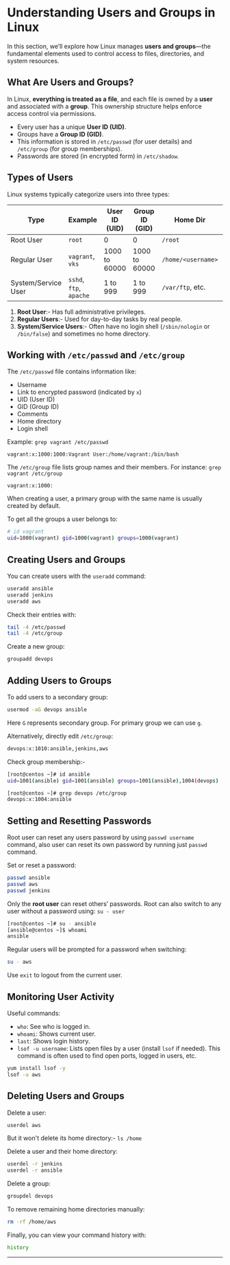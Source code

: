 # Understanding Users and Groups in Linux

In this section, we’ll explore how Linux manages **users and groups**—the fundamental elements used to control access to files, directories, and system resources.

## What Are Users and Groups?

In Linux, **everything is treated as a file**, and each file is owned by a **user** and associated with a **group**. This ownership structure helps enforce access control via permissions.

- Every user has a unique **User ID (UID)**.
- Groups have a **Group ID (GID)**.
- This information is stored in `/etc/passwd` (for user details) and `/etc/group` (for group memberships).
- Passwords are stored (in encrypted form) in `/etc/shadow`.

## Types of Users

Linux systems typically categorize users into three types:

| **Type**            | **Example**             | **User ID (UID)** | **Group ID (GID)** | **Home Dir**       | **Shell**                       |
| ------------------- | ----------------------- | ----------------- | ------------------ | ------------------ | ------------------------------- |
| Root User           | `root`                  | 0                 | 0                  | `/root`            | `/bin/bash`                     |
| Regular User        | `vagrant`, `vks`        | 1000 to 60000     | 1000 to 60000      | `/home/<username>` | `/bin/bash` (or similar)        |
| System/Service User | `sshd`, `ftp`, `apache` | 1 to 999          | 1 to 999           | `/var/ftp`, etc.   | `/sbin/nologin` or `/bin/false` |

1. **Root User**:- Has full administrative privileges.
2. **Regular Users**:- Used for day-to-day tasks by real people.
3. **System/Service Users**:- Often have no login shell (`/sbin/nologin` or `/bin/false`) and sometimes no home directory.

## Working with `/etc/passwd` and `/etc/group`

The `/etc/passwd` file contains information like:

- Username
- Link to encrypted password (indicated by `x`)
- UID (User ID)
- GID (Group ID)
- Comments
- Home directory
- Login shell

Example: `grep vagrant /etc/passwd`

```
vagrant:x:1000:1000:Vagrant User:/home/vagrant:/bin/bash
```

The `/etc/group` file lists group names and their members. For instance: `grep vagrant /etc/group`

```
vagrant:x:1000:
```

When creating a user, a primary group with the same name is usually created by default.

To get all the groups a user belongs to:

```bash
# id vagrant
uid=1000(vagrant) gid=1000(vagrant) groups=1000(vagrant)
```

## Creating Users and Groups

You can create users with the `useradd` command:

```bash
useradd ansible
useradd jenkins
useradd aws
```

Check their entries with:

```bash
tail -4 /etc/passwd
tail -4 /etc/group
```

Create a new group:

```bash
groupadd devops
```

## Adding Users to Groups

To add users to a secondary group:

```bash
usermod -aG devops ansible
```

Here `G` represents secondary group. For primary group we can use `g`.

Alternatively, directly edit `/etc/group`:

```bash
devops:x:1010:ansible,jenkins,aws
```

Check group membership:-

```bash
[root@centos ~]# id ansible
uid=1001(ansible) gid=1001(ansible) groups=1001(ansible),1004(devops)

[root@centos ~]# grep devops /etc/group
devops:x:1004:ansible
```

## Setting and Resetting Passwords

Root user can reset any users password by using `passwd username` command, also user can reset its own password by running just `passwd` command.

Set or reset a password:

```bash
passwd ansible
passwd aws
passwd jenkins
```

Only the **root user** can reset others’ passwords. Root can also switch to any user without a password using: `su - user`

```bash
[root@centos ~]# su - ansible
[ansible@centos ~]$ whoami
ansible
```

Regular users will be prompted for a password when switching:

```bash
su - aws
```

Use `exit` to logout from the current user.

## Monitoring User Activity

Useful commands:

- `who`: See who is logged in.
- `whoami`: Shows current user.
- `last`: Shows login history.
- `lsof -u username`: Lists open files by a user (install `lsof` if needed). This command is often used to find open ports, logged in users, etc.

```bash
yum install lsof -y
lsof -u aws
```

## Deleting Users and Groups

Delete a user:

```bash
userdel aws
```

But it won't delete its home directory:- `ls /home`

Delete a user and their home directory:

```bash
userdel -r jenkins
userdel -r ansible
```

Delete a group:

```bash
groupdel devops
```

To remove remaining home directories manually:

```bash
rm -rf /home/aws
```

Finally, you can view your command history with:

```bash
history
```

---
